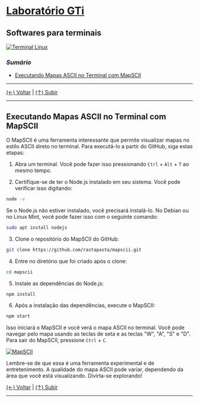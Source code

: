 # [Laboratório GTi](https://github.com/systemboys/GTi_Laboratory#laborat%C3%B3rio-gti "Laboratório GTi")

## Softwares para terminais

[![Terminal Linux](https://github.com/systemboys/GTi_Laboratory/blob/main/Debian%20Linux%20e%20derivados/Softwares%20para%20terminais/images/terminai_linux.jpg?raw=true "Terminal Linux")](https://github.com/systemboys/GTi_Laboratory/blob/main/Debian%20Linux%20e%20derivados/Softwares%20para%20terminais/images/terminai_linux.jpg?raw=true "Terminal Linux")

### *Sumário*

- [Executando Mapas ASCII no Terminal com MapSCII](#executando-mapas-ascii-no-terminal-com-mapscii "Executando Mapas ASCII no Terminal com MapSCII")

---

[(&larr;) Voltar](https://github.com/systemboys/GTi_Laboratory#laborat%C3%B3rio-gti "Voltar ao Sumário") | 
[(&uarr;) Subir](#sum%C3%A1rio "Subir para o topo")

---

## Executando Mapas ASCII no Terminal com MapSCII

O MapSCII é uma ferramenta interessante que permite visualizar mapas no estilo ASCII direto no terminal. Para executá-lo a partir do GitHub, siga estas etapas:

1. Abra um terminal. Você pode fazer isso pressionando `Ctrl` + `Alt` + `T` ao mesmo tempo.

2. Certifique-se de ter o Node.js instalado em seu sistema. Você pode verificar isso digitando:

```bash
node -v
```

Se o Node.js não estiver instalado, você precisará instalá-lo. No Debian ou no Linux Mint, você pode fazer isso com o seguinte comando:

```bash
sudo apt install nodejs
```

3. Clone o repositório do MapSCII do GitHub:

```bash
git clone https://github.com/rastapasta/mapscii.git
```

4. Entre no diretório que foi criado após o clone:

```bash
cd mapscii
```

5. Instale as dependências do Node.js:

```bash
npm install
```

6. Após a instalação das dependências, execute o MapSCII:

```bash
npm start
```

Isso iniciará o MapSCII e você verá o mapa ASCII no terminal. Você pode navegar pelo mapa usando as teclas de seta e as teclas "W", "A", "S" e "D". Para sair do MapSCII, pressione `Ctrl` + `C`.

[![MapSCII](https://github.com/systemboys/GTi_Laboratory/blob/main/Debian%20Linux%20e%20derivados/Softwares%20para%20terminais/images/mapscii.png?raw=true "MapSCII")](https://github.com/systemboys/GTi_Laboratory/blob/main/Debian%20Linux%20e%20derivados/Softwares%20para%20terminais/images/mapscii.png?raw=true "MapSCII")

Lembre-se de que essa é uma ferramenta experimental e de entretenimento. A qualidade do mapa ASCII pode variar, dependendo da área que você está visualizando. Divirta-se explorando!

[(&larr;) Voltar](https://github.com/systemboys/GTi_Laboratory#laborat%C3%B3rio-gti "Voltar ao Sumário") | 
[(&uarr;) Subir](#sum%C3%A1rio "Subir para o topo")

---